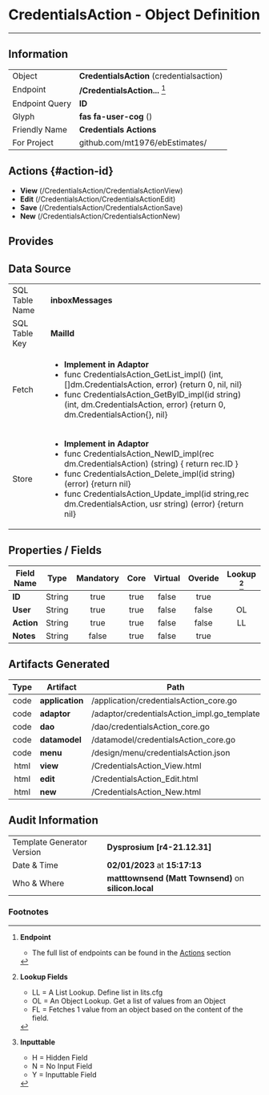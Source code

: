 # **CredentialsAction** - Object Definition
---
##  Information
|   |   |
|---|---|
|Object         |**CredentialsAction** (credentialsaction) |
|Endpoint 	    |**/CredentialsAction...** [^1]|
|Endpoint Query |**ID**|
Glyph|**fas fa-user-cog** ()
Friendly Name|**Credentials Actions**|
|For Project    |github.com/mt1976/ebEstimates/|

##  Actions {#action-id}

* **View** (/CredentialsAction/CredentialsActionView)
* **Edit** (/CredentialsAction/CredentialsActionEdit)
* **Save** (/CredentialsAction/CredentialsActionSave)
* **New** (/CredentialsAction/CredentialsActionNew)








##  Provides







##  Data Source 
|   |   |
|---|---|
SQL Table Name       | **inboxMessages**
SQL Table Key | **MailId**
Fetch|<ul><li>**Implement in Adaptor**</li><li> func CredentialsAction_GetList_impl() (int, []dm.CredentialsAction, error) {return 0, nil, nil}</li><li>func CredentialsAction_GetByID_impl(id string) (int, dm.CredentialsAction, error) {return 0, dm.CredentialsAction{}, nil}</li></ul>
Store|<ul><li>**Implement in Adaptor**</li><li>func CredentialsAction_NewID_impl(rec dm.CredentialsAction) (string) { return rec.ID } </li><li>func CredentialsAction_Delete_impl(id string) (error) {return nil}</li><li>func CredentialsAction_Update_impl(id string,rec dm.CredentialsAction, usr string) (error) {return nil}</li></ul>

##  Properties / Fields
| Field Name| Type | Mandatory | Core | Virtual | Overide | Lookup [^2]| Lookup Object      | Lookup Field Source         | Lookup Return Value                | Inputable [^3]|DB Column|Default Value| No Change | Callout | Internal | Display | Mask |
| -- | --  | :--: | :--: | :--: |:--: |:--: |:--: |-- |-- |:--: |-- | --| :--: | :--: | :--: | -- | -- |
|**ID**|String|true|true|false|true|||||NH|ID||false|false|false|text||
|**User**|String|true|true|false|false|OL|Credentials|Credentials_Username|Credentials_Id|Y|User||false|false|false|text||
|**Action**|String|true|true|false|false|LL|credentialStates|||Y|Action||false|false|false|text|true|
|**Notes**|String|false|true|false|true|||||Y|Notes||false|false|false|textarea||


##  Artifacts Generated
| Type | Artifact | Path|
| :--: | -- | -- |
| code | **application** | /application/credentialsAction_core.go |
| code | **adaptor** | /adaptor/credentialsAction_impl.go_template |
| code | **dao** | /dao/credentialsAction_core.go |
| code | **datamodel** | /datamodel/credentialsAction_core.go |
| code | **menu** | /design/menu/credentialsAction.json |
| html | **view** | /CredentialsAction_View.html |
| html | **edit** | /CredentialsAction_Edit.html |
| html | **new** | /CredentialsAction_New.html |


## Audit Information
|   |   |
|---|---|
Template Generator Version   | **Dysprosium [r4-21.12.31]**
Date & Time		     | **02/01/2023** at **15:17:13**
Who & Where		     | **matttownsend (Matt Townsend)** on **silicon.local**

### Footnotes
[^1]: **Endpoint**
    * The full list of endpoints can be found in the [Actions](#action-id) section
[^2]: **Lookup Fields**
    * LL = A List Lookup. Define list in lits.cfg
    * OL = An Object Lookup. Get a list of values from an Object
    * FL = Fetches 1 value from an object based on the content of the field. 
[^3]: **Inputtable**   
    * H = Hidden Field
    * N = No Input Field
    * Y = Inputtable Field